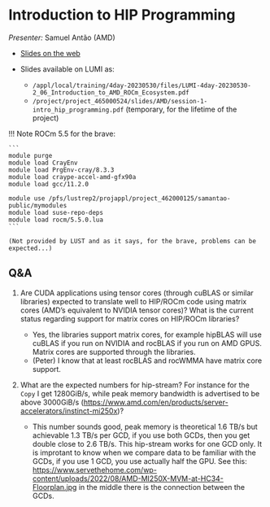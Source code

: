 # Introduction to HIP Programming

<!-- Cannot do in full italics as the ã is misplaced which is likely an mkdocs bug. -->
*Presenter:* Samuel Antão (AMD)

-   [Slides on the web](https://462000265.lumidata.eu/4day-20230530/files/LUMI-4day-20230530-2_06_Introduction_to_AMD_ROCm_Ecosystem.pdf)

-   Slides available on LUMI as:
    -   `/appl/local/training/4day-20230530/files/LUMI-4day-20230530-2_06_Introduction_to_AMD_ROCm_Ecosystem.pdf`
    -   `/project/project_465000524/slides/AMD/session-1-intro_hip_programming.pdf` (temporary, for the lifetime of the project)


!!! Note
    ROCm 5.5 for the brave:

    ```
    module purge
    module load CrayEnv
    module load PrgEnv-cray/8.3.3
    module load craype-accel-amd-gfx90a
    module load gcc/11.2.0 

    module use /pfs/lustrep2/projappl/project_462000125/samantao-public/mymodules
    module load suse-repo-deps
    module load rocm/5.5.0.lua
    ```

    (Not provided by LUST and as it says, for the brave, problems can be expected...)


## Q&A

1.  Are CUDA applications using tensor cores (through cuBLAS or similar libraries) expected to translate well to HIP/ROCm code using matrix cores (AMD’s equivalent to NVIDIA tensor cores)? What is the current status regarding support for matrix cores on HIP/ROCm libraries?

    -   Yes, the libraries support matrix cores, for example hipBLAS will use cuBLAS if you run on NVIDIA and rocBLAS if you run on AMD GPUS. Matrix cores are supported through the libraries.
    -   (Peter) I know that at least rocBLAS and rocWMMA have matrix core support.

2.  What are the expected numbers for hip-stream? For instance for the `Copy` I get 1280GiB/s, while peak memory bandwidth is advertised to be above 3000GiB/s (https://www.amd.com/en/products/server-accelerators/instinct-mi250x)?

    - This number sounds good, peak memory is theoretical 1.6 TB/s but achievable 1.3 TB/s per GCD, if you use both GCDs, then you get double close to 2.6 TB/s. This hip-stream works for one GCD only.  It is improtant to know when we compare data to be familiar with the GCDs, if you use 1 GCD, you use actually half the GPU. See this: https://www.servethehome.com/wp-content/uploads/2022/08/AMD-MI250X-MVM-at-HC34-Floorplan.jpg in the middle there is the connection between the GCDs.
